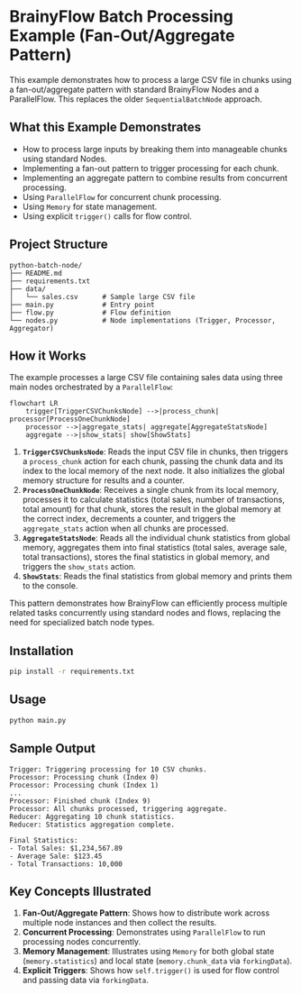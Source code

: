 # BrainyFlow Batch Processing Example (Fan-Out/Aggregate Pattern)

This example demonstrates how to process a large CSV file in chunks using a fan-out/aggregate pattern with standard BrainyFlow Nodes and a ParallelFlow. This replaces the older `SequentialBatchNode` approach.

## What this Example Demonstrates

- How to process large inputs by breaking them into manageable chunks using standard Nodes.
- Implementing a fan-out pattern to trigger processing for each chunk.
- Implementing an aggregate pattern to combine results from concurrent processing.
- Using `ParallelFlow` for concurrent chunk processing.
- Using `Memory` for state management.
- Using explicit `trigger()` calls for flow control.

## Project Structure

```
python-batch-node/
├── README.md
├── requirements.txt
├── data/
│   └── sales.csv      # Sample large CSV file
├── main.py            # Entry point
├── flow.py            # Flow definition
└── nodes.py           # Node implementations (Trigger, Processor, Aggregator)
```

## How it Works

The example processes a large CSV file containing sales data using three main nodes orchestrated by a `ParallelFlow`:

```mermaid
flowchart LR
    trigger[TriggerCSVChunksNode] -->|process_chunk| processor[ProcessOneChunkNode]
    processor -->|aggregate_stats| aggregate[AggregateStatsNode]
    aggregate -->|show_stats| show[ShowStats]
```

1.  **`TriggerCSVChunksNode`**: Reads the input CSV file in chunks, then triggers a `process_chunk` action for each chunk, passing the chunk data and its index to the local memory of the next node. It also initializes the global memory structure for results and a counter.
2.  **`ProcessOneChunkNode`**: Receives a single chunk from its local memory, processes it to calculate statistics (total sales, number of transactions, total amount) for that chunk, stores the result in the global memory at the correct index, decrements a counter, and triggers the `aggregate_stats` action when all chunks are processed.
3.  **`AggregateStatsNode`**: Reads all the individual chunk statistics from global memory, aggregates them into final statistics (total sales, average sale, total transactions), stores the final statistics in global memory, and triggers the `show_stats` action.
4.  **`ShowStats`**: Reads the final statistics from global memory and prints them to the console.

This pattern demonstrates how BrainyFlow can efficiently process multiple related tasks concurrently using standard nodes and flows, replacing the need for specialized batch node types.

## Installation

```bash
pip install -r requirements.txt
```

## Usage

```bash
python main.py
```

## Sample Output

```
Trigger: Triggering processing for 10 CSV chunks.
Processor: Processing chunk (Index 0)
Processor: Processing chunk (Index 1)
...
Processor: Finished chunk (Index 9)
Processor: All chunks processed, triggering aggregate.
Reducer: Aggregating 10 chunk statistics.
Reducer: Statistics aggregation complete.

Final Statistics:
- Total Sales: $1,234,567.89
- Average Sale: $123.45
- Total Transactions: 10,000
```

## Key Concepts Illustrated

1.  **Fan-Out/Aggregate Pattern**: Shows how to distribute work across multiple node instances and then collect the results.
2.  **Concurrent Processing**: Demonstrates using `ParallelFlow` to run processing nodes concurrently.
3.  **Memory Management**: Illustrates using `Memory` for both global state (`memory.statistics`) and local state (`memory.chunk_data` via `forkingData`).
4.  **Explicit Triggers**: Shows how `self.trigger()` is used for flow control and passing data via `forkingData`.
